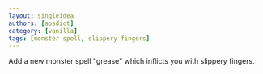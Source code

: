 ```yaml
---
layout: singleidea
authors: [aosdict]
category: [vanilla]
tags: [monster spell, slippery fingers]
---
```

Add a new monster spell "grease" which inflicts you with slippery fingers.

